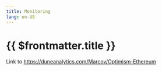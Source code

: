 ```yaml
---
title: Monitoring
lang: en-US
---
```


# {{ $frontmatter.title }}


Link to https://duneanalytics.com/Marcov/Optimism-Ethereum
